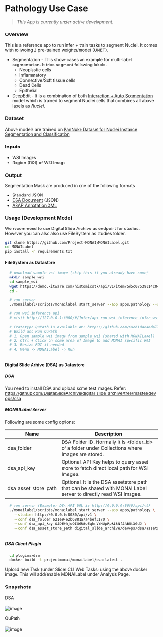# Pathology Use Case
> _This App is currently under active development._

### Overview
This is a reference app to run infer + train tasks to segment Nuclei. It comes with follwoing 2 pre-trained weights/model (UNET). 
 - Segmentation - This show-cases an example for multi-label segmentation.  It tries segment following labels.
   - Neoplastic cells
   - Inflammatory 
   - Connective/Soft tissue cells
   - Dead Cells
   - Epithelial
 - DeepEdit - It is a combination of both [Interaction + Auto Segmentation](https://github.com/Project-MONAI/MONAILabel/wiki/DeepEdit) model which is trained to segment Nuclei cells that combines all above labels as *Nuclei*.

### Dataset
Above models are trained on [PanNuke Dataset for Nuclei Instance Segmentation and Classification](https://warwick.ac.uk/fac/cross_fac/tia/data/pannuke)

### Inputs
- WSI Images
- Region (ROI) of WSI Image

### Output
Segmentation Mask are produced in one of the following formats
 - Standard JSON
 - [DSA Document](https://digitalslidearchive.github.io/HistomicsTK/examples/segmentation_masks_to_annotations) (JSON)
 - [ASAP Annotation XML](https://computationalpathologygroup.github.io/ASAP/)
 
### Usage (Development Mode)
We recommend to use Digital Slide Archive as endpoint for studies.  However you can also also use FileSystem as studies folder.

```bash
git clone https://github.com/Project-MONAI/MONAILabel.git
cd MONAILabel
pip install -r requirements.txt
```

#### FileSystem as Datastore

```bash
  # download sample wsi image (skip this if you already have some)
  mkdir sample_wsi
  cd sample_wsi
  wget https://demo.kitware.com/histomicstk/api/v1/item/5d5c07539114c049342b66fb/download
  cd -
  
  # run server
  ./monailabel/scripts/monailabel start_server --app apps/pathology --studies datasets/wsi
  
  # run wsi inference api
  # visit http://127.0.0.1:8000/#/Infer/api_run_wsi_inference_infer_wsi__model__post
  
  # Prototype QuPath is available at: https://github.com/SachidanandAlle/qupath
  # Build and Run QuPath
  # 1. Open sample wsi image from sample_wsi (shared with MONAILabel)
  # 2. Ctrl + CLick on some area of Image to add MONAI specific ROI
  # 3. Resize ROI if needed
  # 4. Menu -> MONAILabel -> Run
  
```
 
#### Digital Slide Arhive (DSA) as Datastore
##### DSA
  You need to install DSA and upload some test images.  Refer: https://github.com/DigitalSlideArchive/digital_slide_archive/tree/master/devops/dsa

##### MONAILabel Server
Following are some config options:

| Name                 | Description                                                                                                      |
|----------------------|------------------------------------------------------------------------------------------------------------------|
| dsa_folder           | DSA Folder ID. Normally it is <folder_id> of a folder under Collections where Images are stored.                 |
| dsa_api_key          | Optional. API Key helps to query asset store to fetch direct local path for WSI Images.                          |
| dsa_asset_store_path | Optional.  It is the DSA assetstore path that can be shared with MONAI Label server to directly read WSI Images. |

```bash  
  # run server (Example: DSA API URL is http://0.0.0.0:8080/api/v1)
  ./monailabel/scripts/monailabel start_server --app apps/pathology \
    --studies http://0.0.0.0:8080/api/v1 \
    --conf dsa_folder 621e94e2b6881a7a4bef5170 \
    --conf dsa_api_key OJDE9hjuOIS6R8oEqhnVYHUpRpk18NfJABMt36dJ \
    --conf dsa_asset_store_path digital_slide_archive/devops/dsa/assetstore
  
```

##### DSA Client Plugin
```bash
  cd plugins/dsa
  docker build -t projectmonai/monailabel/dsa:latest .
```

Upload new Task (under Slicer CLI Web Tasks) using the above docker image.  This will add/enable MONAILabel under Analysis Page.


### Snapshots
DSA
####
![image](https://user-images.githubusercontent.com/7339051/157100606-a281e038-5923-43a8-bb82-8fccae51fcff.png)

QuPath
####
![image](https://user-images.githubusercontent.com/7339051/157098904-7212bddd-2e30-4d2e-8f29-e84b0387775c.png)

